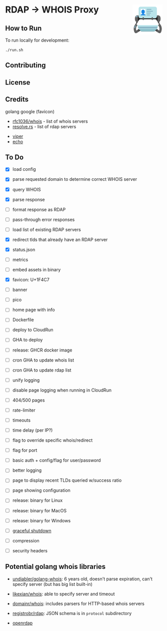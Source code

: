 # RDAP &rarr; WHOIS Proxy  [<img alt="Logo" src="static/favicon.svg" height="96" align="right"/>](https://rdap-proxy.redirect2.me/)

## How to Run

To run locally for development:
```
./run.sh
```

## Contributing

## License

## Credits

golang
google (favicon)

* [rfc1036/whois](https://github.com/rfc1036/whois/blob/next/tld_serv_list) - list of whois servers
* [resolve.rs](https://resolve.rs/domains/rdap.html) - list of rdap servers
<!-- to update:
curl https://resolve.rs/domains/rdap.json\?apikey\=sysadmin+rdap-proxy@redirect2.me | jq --sort-keys . >data/rdap.json
-->
* [viper](https://github.com/spf13/viper)
* [echo](https://echo.labstack.com/guide/)

## To Do

- [x] load config
- [x] parse requested domain to determine correct WHOIS server
- [x] query WHOIS
- [x] parse response
- [ ] format response as RDAP
- [ ] pass-through error responses

- [ ] load list of existing RDAP servers
- [x] redirect tlds that already have an RDAP server

- [x] status.json
- [ ] metrics

- [ ] embed assets in binary
- [x] favicon: U+1F4C7
- [ ] banner
- [ ] pico
- [ ] home page with info

- [ ] Dockerfile
- [ ] deploy to CloudRun
- [ ] GHA to deploy
- [ ] release: GHCR docker image
- [ ] cron GHA to update whois list
- [ ] cron GHA to update rdap list

- [ ] unify logging
- [ ] disable page logging when running in CloudRun

- [ ] 404/500 pages

- [ ] rate-limiter
- [ ] timeouts
- [ ] time delay (per IP?)
- [ ] flag to override specific whois/redirect
- [ ] flag for port
- [ ] basic auth + config/flag for user/password
- [ ] better logging
- [ ] page to display recent TLDs queried w/success ratio
- [ ] page showing configuration

- [ ] release: binary for Linux
- [ ] release: binary for MacOS
- [ ] release: binary for Windows

- [ ] [graceful shutdown](https://echo.labstack.com/cookbook/graceful-shutdown/)
- [ ] compression
- [ ] security headers

## Potential golang whois libraries

- [undiabler/golang-whois](github.com/undiabler/golang-whois): 6 years old, doesn't parse expiration, can't specify server (but has big list built-in)
- [likexian/whois](https://github.com/likexian/whois/): able to specify server and timeout
- [domainr/whois](https://github.com/domainr/whois): includes parsers for HTTP-based whois servers

- [registrobr/rdap](https://github.com/registrobr/rdap): JSON schema is in `protocol` subdirectory
- [openrdap](https://github.com/openrdap)
